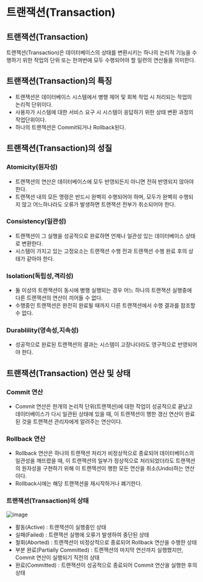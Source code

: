 # 트랜잭션(Transaction)
## 트랜잭션(Transaction)
트랜잭션(Transaction)은 데이터베이스의 상태를 변환시키는 하나의 논리적 기능을 수행하기 위한 작업의 단위 또는 한꺼번에 모두 수행되어야 할 일련의 연산들을 의미한다.
## 트랜잭션(Transaction)의 특징
- 트랜잭션은 데이터베이스 시스템에서 병행 제어 및 회복 작업 시 처리되는 작업의 논리적 단위이다.
- 사용자가 시스템에 대한 서비스 요구 시 시스템이 응답하기 위한 상태 변환 과정의 작업단위이다.
- 하나의 트랜잭션은 Commit되거나 Rollback된다.
## 트랜잭션(Transaction)의 성질
### Atomicity(원자성)
- 트랜잭션의 연산은 데이터베이스에 모두 반영되든지 아니면 전혀 반영되지 않아야 한다.
- 트랜잭션 내의 모든 명령은 반드시 완벽히 수행되어야 하며, 모두가 완벽히 수행되지 않고 어느하나라도 오류가 발생하면 트랜잭션 전부가 취소되어야 한다.
### Consistency(일관성)
- 트랜잭션이 그 실행을 성공적으로 완료하면 언제나 일관성 있는 데이터베이스 상태로 변환한다.
- 시스템이 가지고 있는 고정요소는 트랜잭션 수행 전과 트랜잭션 수행 완료 후의 상태가 같아야 한다.
### Isolation(독립성,격리성)
- 둘 이상의 트랜잭션이 동시에 병행 실행되는 경우 어느 하나의 트랜잭션 실행중에 다른 트랜잭션의 연산이 끼어들 수 없다.
- 수행중인 트랜잭션은 완전히 완료될 때까지 다른 트랜잭션에서 수행 결과를 참조할 수 없다.
### Durablility(영속성,지속성)
- 성공적으로 완료된 트랜잭션의 결과는 시스템이 고장나더라도 영구적으로 반영되어야 한다.
## 트랜잭션(Transaction) 연산 및 상태
### Commit 연산
- Commit 연산은 한개의 논리적 단위(트랜잭션)에 대한 작업이 성공적으로 끝났고 데이터베이스가 다시 일관된 상태에 있을 때, 이 트랜잭션이 행한 갱신 연산이 완료된 것을 트랜잭션 관리자에게 알려주는 연산이다.
### Rollback 연산
- Rollback 연산은 하나의 트랜잭션 처리가 비정상적으로 종료되어 데이터베이스의 일관성을 깨뜨렸을 때, 이 트랜잭션의 일부가 정상적으로 처리되었더라도 트랜잭션의 원자성을 구현하기 위해 이 트랜잭션이 행한 모든 연산을 취소(Undo)하는 연산이다.
- Rollback시에는 해당 트랜잭션을 재시작하거나 폐기한다.
### 트랜잭션(Transaction)의 상태
![image](https://github.com/gijeogiya/TIL/assets/97646078/a9ec3cd0-8e4c-407a-b6ba-53420e462110)
- 활동(Active) : 트랜잭션이 실행중인 상태
- 실패(Failed) : 트랜잭션 실행에 오류가 발생하여 중단된 상태
- 철회(Aborted) : 트랜잭션이 비정상적으로 종료되어 Rollback 연산을 수행한 상태
- 부분 완료(Partially Committed) : 트랜잭션의 마지막 연산까지 실행했지만, Commit 연산이 실행되기 직전의 상태
- 완료(Committed) : 트랜잭션이 성공적으로 종료되어 Commit 연산을 실행한 후의 상태
